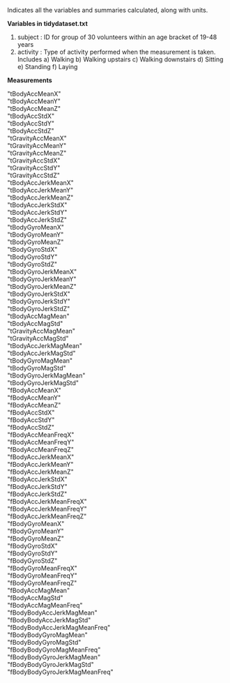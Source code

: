 Indicates all the variables and summaries calculated, along with units.

**Variables in tidydataset.txt**

1. subject      : ID for group of 30 volunteers within an age bracket of 19-48 years
2. activity     : Type of activity performed when the measurement is taken. Includes a) Walking b) Walking upstairs c) Walking downstairs d) Sitting e) Standing f) Laying

**Measurements**

"tBodyAccMeanX"                
"tBodyAccMeanY"               
"tBodyAccMeanZ"                
"tBodyAccStdX"                
"tBodyAccStdY"                 
"tBodyAccStdZ"                
"tGravityAccMeanX"             
"tGravityAccMeanY"            
"tGravityAccMeanZ"             
"tGravityAccStdX"             
"tGravityAccStdY"              
"tGravityAccStdZ"             
"tBodyAccJerkMeanX"            
"tBodyAccJerkMeanY"           
"tBodyAccJerkMeanZ"            
"tBodyAccJerkStdX"            
"tBodyAccJerkStdY"             
"tBodyAccJerkStdZ"            
"tBodyGyroMeanX"               
"tBodyGyroMeanY"              
"tBodyGyroMeanZ"               
"tBodyGyroStdX"               
"tBodyGyroStdY"                
"tBodyGyroStdZ"               
"tBodyGyroJerkMeanX"           
"tBodyGyroJerkMeanY"          
"tBodyGyroJerkMeanZ"           
"tBodyGyroJerkStdX"           
"tBodyGyroJerkStdY"            
"tBodyGyroJerkStdZ"           
"tBodyAccMagMean"              
"tBodyAccMagStd"              
"tGravityAccMagMean"           
"tGravityAccMagStd"           
"tBodyAccJerkMagMean"          
"tBodyAccJerkMagStd"          
"tBodyGyroMagMean"             
"tBodyGyroMagStd"             
"tBodyGyroJerkMagMean"         
"tBodyGyroJerkMagStd"         
"fBodyAccMeanX"                
"fBodyAccMeanY"               
"fBodyAccMeanZ"                
"fBodyAccStdX"                
"fBodyAccStdY"                 
"fBodyAccStdZ"                
"fBodyAccMeanFreqX"            
"fBodyAccMeanFreqY"           
"fBodyAccMeanFreqZ"            
"fBodyAccJerkMeanX"           
"fBodyAccJerkMeanY"            
"fBodyAccJerkMeanZ"           
"fBodyAccJerkStdX"             
"fBodyAccJerkStdY"            
"fBodyAccJerkStdZ"             
"fBodyAccJerkMeanFreqX"       
"fBodyAccJerkMeanFreqY"        
"fBodyAccJerkMeanFreqZ"       
"fBodyGyroMeanX"               
"fBodyGyroMeanY"              
"fBodyGyroMeanZ"               
"fBodyGyroStdX"               
"fBodyGyroStdY"                
"fBodyGyroStdZ"               
"fBodyGyroMeanFreqX"           
"fBodyGyroMeanFreqY"          
"fBodyGyroMeanFreqZ"           
"fBodyAccMagMean"             
"fBodyAccMagStd"               
"fBodyAccMagMeanFreq"         
"fBodyBodyAccJerkMagMean"      
"fBodyBodyAccJerkMagStd"      
"fBodyBodyAccJerkMagMeanFreq"  
"fBodyBodyGyroMagMean"        
"fBodyBodyGyroMagStd"          
"fBodyBodyGyroMagMeanFreq"    
"fBodyBodyGyroJerkMagMean"     
"fBodyBodyGyroJerkMagStd"     
"fBodyBodyGyroJerkMagMeanFreq"
